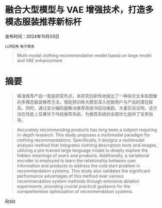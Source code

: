# 融合大型模型与 VAE 增强技术，打造多模态服装推荐新标杆

发布时间：2024年10月03日

`LLM应用` `电子商务`

> Multi-modal clothing recommendation model based on large model and VAE enhancement

# 摘要

> 精准推荐产品一直是研究热点。本研究创新性地提出了一种结合文本和图像的多模态服装推荐方法，借助预训练大模型深入挖掘用户与产品的潜在联系。同时，通过变分编码器解决推荐系统冷启动难题。大量实验证明，该方法在性能上显著优于传统推荐系统，为推荐系统的全面优化提供了宝贵指导。

> Accurately recommending products has long been a subject requiring in-depth research. This study proposes a multimodal paradigm for clothing recommendations. Specifically, it designs a multimodal analysis method that integrates clothing description texts and images, utilizing a pre-trained large language model to deeply explore the hidden meanings of users and products. Additionally, a variational encoder is employed to learn the relationship between user information and products to address the cold start problem in recommendation systems. This study also validates the significant performance advantages of this method over various recommendation system methods through extensive ablation experiments, providing crucial practical guidance for the comprehensive optimization of recommendation systems.

[Arxiv](https://arxiv.org/abs/2410.02219)